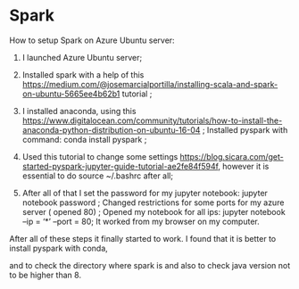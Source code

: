 # Spark

How to setup Spark on Azure Ubuntu server:

1. I launched Azure Ubuntu server;

2. Installed spark with a help of this https://medium.com/@josemarcialportilla/installing-scala-and-spark-on-ubuntu-5665ee4b62b1 tutorial ;

3. I installed anaconda, using this https://www.digitalocean.com/community/tutorials/how-to-install-the-anaconda-python-distribution-on-ubuntu-16-04 ;
Installed pyspark with command: conda install pyspark ;

4. Used this tutorial to change some settings https://blog.sicara.com/get-started-pyspark-jupyter-guide-tutorial-ae2fe84f594f, however it is essential to do source ~/.bashrc after all;

5. After all of that I set the password for my jupyter notebook: jupyter  notebook password ;
Changed restrictions for some ports for my azure server ( opened 80) ;
Opened my notebook for all ips: jupyter notebook –ip = ‘*’ –port = 80;
It worked from my browser on my computer.
 
After all of these steps it finally started to work. 
I found that it is better to install pyspark with conda, 

and to check the directory where spark is and also to check java version not to be higher than 8.
 
